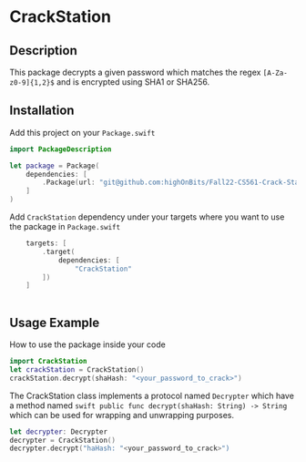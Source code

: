 # CrackStation

## Description
This package decrypts a given password which matches the regex `[A-Za-z0-9]{1,2}$` and is encrypted using SHA1 or SHA256. 

## Installation

Add this project on your `Package.swift`

```swift
import PackageDescription

let package = Package(
    dependencies: [
        .Package(url: "git@github.com:highOnBits/Fall22-CS561-Crack-Station.git", majorVersion: from: "2.4.0")
    ]
)
```

Add `CrackStation` dependency under your targets where you want to use the package in `Package.swift`

```swift
    targets: [
        .target(
            dependencies: [
                "CrackStation"
        ])
    ]
        
```

## Usage Example

How to use the package inside your code

```swift
import CrackStation
let crackStation = CrackStation()
crackStation.decrypt(shaHash: "<your_password_to_crack>")
```

The CrackStation class implements a protocol named `Decrypter` which have a method named ```swift public func decrypt(shaHash: String) -> String``` which can be used for wrapping and unwrapping purposes.

```swift
let decrypter: Decrypter
decrypter = CrackStation()
decrypter.decrypt("haHash: "<your_password_to_crack>")
```
